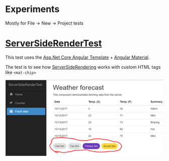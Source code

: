 # Experiments
Mostly for File -> New -> Project tests

# [ServerSideRenderTest](https://github.com/spottedmahn/Experiments/tree/master/ServerSideRenderTest)
This test uses the [Asp.Net Core Angular Template](https://github.com/aspnet/JavaScriptServices) + [Angular Material](https://material.angular.io/).

The test is to see how [ServerSideRendering](https://universal.angular.io/) works with custom HTML tags like `<mat-chip>`

![angular material](https://github.com/spottedmahn/Experiments/blob/master/ServerSideRenderTest/Angular%20Material.PNG)
